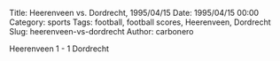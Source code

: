 Title: Heerenveen vs. Dordrecht, 1995/04/15
Date: 1995/04/15 00:00
Category: sports
Tags: football, football scores, Heerenveen, Dordrecht
Slug: heerenveen-vs-dordrecht
Author: carbonero


Heerenveen 1 - 1 Dordrecht
